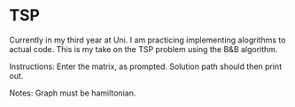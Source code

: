 # TSP
Currently in my third year at Uni. I am practicing implementing alogrithms to actual code. This is my take on the TSP problem using the B&B algorithm.

Instructions:
Enter the matrix, as prompted. Solution path should then print out.

Notes:
Graph must be hamiltonian. 

